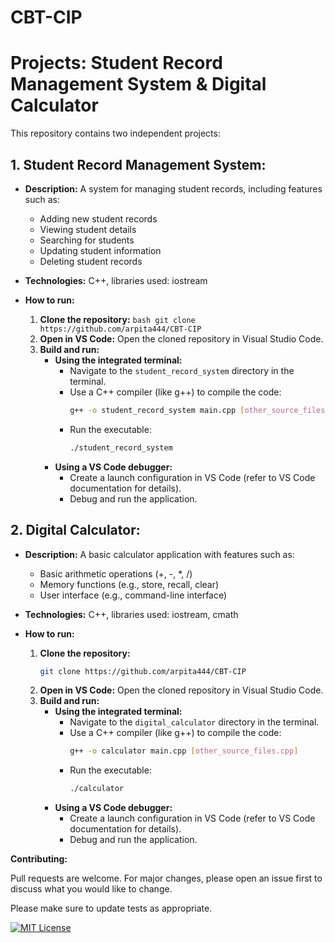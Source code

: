 # CBT-CIP
# Projects: Student Record Management System & Digital Calculator

This repository contains two independent projects:

## **1. Student Record Management System:**

   - **Description:** A system for managing student records, including features such as:
      - Adding new student records
      - Viewing student details
      - Searching for students
      - Updating student information
      - Deleting student records
    
   - **Technologies:** C++, libraries used: iostream

   - **How to run:**
       1. **Clone the repository:**
         ```bash
         git clone https://github.com/arpita444/CBT-CIP
         ```
      2. **Open in VS Code:** Open the cloned repository in Visual Studio Code.
      3. **Build and run:** 
         - **Using the integrated terminal:** 
            - Navigate to the `student_record_system` directory in the terminal.
            - Use a C++ compiler (like g++) to compile the code: 
              ```bash
              g++ -o student_record_system main.cpp [other_source_files.cpp] 
              ```
            - Run the executable:
              ```bash
              ./student_record_system
              ```
         - **Using a VS Code debugger:**
            - Create a launch configuration in VS Code (refer to VS Code documentation for details).
            - Debug and run the application.

## **2. Digital Calculator:**

   - **Description:** A basic calculator application with features such as:
      - Basic arithmetic operations (+, -, *, /)
      - Memory functions (e.g., store, recall, clear)
      - User interface (e.g., command-line interface) 

   - **Technologies:** C++, libraries used: iostream, cmath

   - **How to run:**
      1. **Clone the repository:**
         ```bash
         git clone https://github.com/arpita444/CBT-CIP
         ```
      2. **Open in VS Code:** Open the cloned repository in Visual Studio Code.
      3. **Build and run:** 
         - **Using the integrated terminal:** 
            - Navigate to the `digital_calculator` directory in the terminal.
            - Use a C++ compiler (like g++) to compile the code: 
              ```bash
              g++ -o calculator main.cpp [other_source_files.cpp] 
              ```
            - Run the executable:
              ```bash
              ./calculator
              ```
         - **Using a VS Code debugger:**
            - Create a launch configuration in VS Code (refer to VS Code documentation for details).
            - Debug and run the application.

**Contributing:**

Pull requests are welcome. For major changes, please open an issue first
to discuss what you would like to change.

Please make sure to update tests as appropriate.

[![MIT License](https://img.shields.io/badge/License-MIT-green.svg)](https://choosealicense.com/licenses/mit/)
